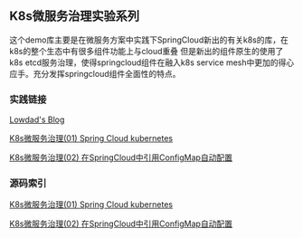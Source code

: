 ## K8s微服务治理实验系列

  这个demo库主要是在微服务方案中实践下SpringCloud新出的有关k8s的库，在k8s的整个生态中有很多组件功能上与cloud重叠
  但是新出的组件原生的使用了k8s etcd服务治理，使得springcloud组件在融入k8s service mesh中更加的得心应手。充分发挥springcloud组件全面性的特点。
  
### 实践链接

  [Lowdad's Blog](https://blog.lowdad.com)
  
  [K8s微服务治理(01) Spring Cloud kubernetes](https://blog.lowdad.com/archives/spring-cloud-k8s-discoverydemo)
   
  [K8s微服务治理(02) 在SpringCloud中引用ConfigMap自动配置](https://blog.lowdad.com/archives/springcloud_configmap)
   
### 源码索引

  [K8s微服务治理(01) Spring Cloud kubernetes](https://github.com/javawcy/spring-cloud-kubernetes-demos/tree/master/discovery-demo)
   
  [K8s微服务治理(02) 在SpringCloud中引用ConfigMap自动配置](https://github.com/javawcy/spring-cloud-kubernetes-demos/tree/master/config-demo)
